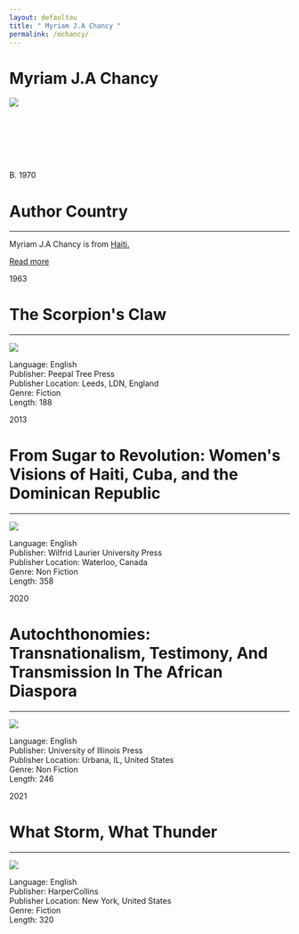 ```yaml
---
layout: defaultau
title: " Myriam J.A Chancy "
permalink: /mchancy/
---
```

<!-- partial:index.partial.html -->
<div class="content">
    <h1> Myriam J.A Chancy </h1>
    <div class="quote">
        <div><img src="https://i.pinimg.com/736x/21/b3/9a/21b39a19aa1724d82a47487972656555--haiti-terre.jpg" class="logo"></div>
    </div>
    <div class="timeline">
        <div style="padding-bottom:100px;"></div>
        <div class="block">
            <div class="date right"><p class="right"> B. 1970  </p></div>
            <div class="dot"></div>
            <div class="left first">
            <div class="author_country">
                <h1>Author Country</h1><hr>
          <div class="aclocation">   <p> Myriam J.A Chancy is from <a href="{{ site.baseurl }}/5"> Haiti.</a></p></div>
              <div class="acreadmore">  <a href="https://en.wikipedia.org/wiki/Myriam_J._A._Chancy" target="_blank">Read more</a></div>
            </div>
            </div>
        </div>
        <div class="block">
            <div class="date left"><p class="left">1963</p></div>
            <div class="dot"></div>
            <div class="right">
                <h1>The Scorpion's Claw</h1><hr>
                <p><img src="https://www.peepaltreepress.com/sites/default/files/styles/book_cover_large/public/9781900715911_0.jpg?itok=7bpc37FE"></p>
                <p>
                Language: English<br/>
                Publisher: Peepal Tree Press<br/>
                Publisher Location: Leeds, LDN, England<br/>
                Genre: Fiction<br/>
                Length: 188
                </p>
            </div>
        </div>
        <div class="block">
            <div class="date right"><p class="right">2013</p></div>
            <div class="dot"></div>
            <div class="left">
                <h1>From Sugar to Revolution: Women's Visions of Haiti, Cuba, and the Dominican Republic</h1><hr>
                <p><img src="https://myriamchancy.com/wp-content/uploads/2020/09/26B5ED10-10F8-490E-8C0E-E50D12035F01-2-745x1024.jpg"></p>
                <p>
                Language: English<br/>
                Publisher: Wilfrid Laurier University Press<br/>
                Publisher Location: Waterloo, Canada<br/>
                Genre: Non Fiction<br/>
                Length: 358
                </p>
            </div>
        </div>
        <div class="block">
            <div class="date left"><p class="left">2020</p></div>
            <div class="dot"></div>
            <div class="right">
                <h1>Autochthonomies: Transnationalism, Testimony, And Transmission In The African Diaspora</h1><hr>
                <p><img src="https://images-na.ssl-images-amazon.com/images/I/51-BlhqmQbL._SX331_BO1,204,203,200_.jpg"></p>
                <p>
                Language: English<br/>
                Publisher: University of Illinois Press<br/>
                Publisher Location: Urbana, IL, United States<br/>
                Genre: Non Fiction<br/>
                Length: 246
                </p>
            </div>
        </div>
        <div class="block">
            <div class="date right"><p class="right">2021</p></div>
            <div class="dot"></div>
            <div class="left">
                <h1>What Storm, What Thunder</h1><hr>
                <p><img src="https://images-na.ssl-images-amazon.com/images/I/71K114LJSdL.jpg"></p>
                <p>
                Language: English<br/>
                Publisher: HarperCollins<br/>
                Publisher Location: New York, United States<br/>
                Genre: Fiction<br/>
                Length: 320
                </p>
            </div>
        </div>
        <div style="padding-bottom:100px;"></div>
    </div>
</div>
  <!-- partial -->
<script src='https://cdnjs.cloudflare.com/ajax/libs/jquery/3.1.1/jquery.min.js'></script><script  src="{{ site.baseurl }}/assets/js/authorscript.js"></script>